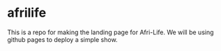 # afrilife
This is a repo for making the landing page for Afri-Life.
We will be using github pages to deploy a simple show.
